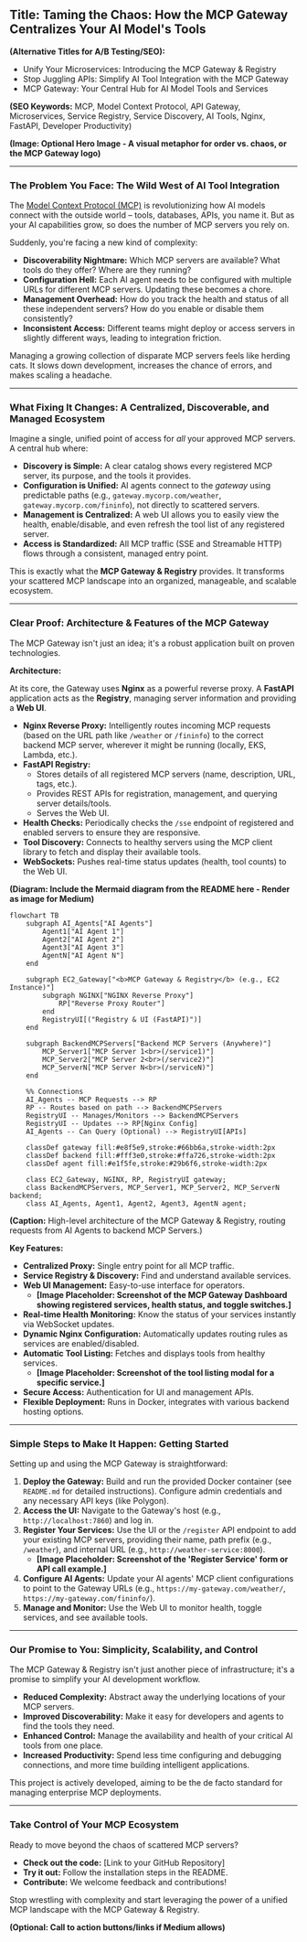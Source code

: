 ## **Title:** Taming the Chaos: How the MCP Gateway Centralizes Your AI Model's Tools

**(Alternative Titles for A/B Testing/SEO):**

*   Unify Your Microservices: Introducing the MCP Gateway & Registry
*   Stop Juggling APIs: Simplify AI Tool Integration with the MCP Gateway
*   MCP Gateway: Your Central Hub for AI Model Tools and Services

**(SEO Keywords:** MCP, Model Context Protocol, API Gateway, Microservices, Service Registry, Service Discovery, AI Tools, Nginx, FastAPI, Developer Productivity)

**(Image: Optional Hero Image - A visual metaphor for order vs. chaos, or the MCP Gateway logo)**

---

### The Problem You Face: The Wild West of AI Tool Integration

The [Model Context Protocol (MCP)](https://modelcontextprotocol.io/introduction) is revolutionizing how AI models connect with the outside world – tools, databases, APIs, you name it. But as your AI capabilities grow, so does the number of MCP servers you rely on.

Suddenly, you're facing a new kind of complexity:

*   **Discoverability Nightmare:** Which MCP servers are available? What tools do they offer? Where are they running?
*   **Configuration Hell:** Each AI agent needs to be configured with multiple URLs for different MCP servers. Updating these becomes a chore.
*   **Management Overhead:** How do you track the health and status of all these independent servers? How do you enable or disable them consistently?
*   **Inconsistent Access:** Different teams might deploy or access servers in slightly different ways, leading to integration friction.

Managing a growing collection of disparate MCP servers feels like herding cats. It slows down development, increases the chance of errors, and makes scaling a headache.

---

### What Fixing It Changes: A Centralized, Discoverable, and Managed Ecosystem

Imagine a single, unified point of access for *all* your approved MCP servers. A central hub where:

*   **Discovery is Simple:** A clear catalog shows every registered MCP server, its purpose, and the tools it provides.
*   **Configuration is Unified:** AI agents connect to the *gateway* using predictable paths (e.g., `gateway.mycorp.com/weather`, `gateway.mycorp.com/fininfo`), not directly to scattered servers.
*   **Management is Centralized:** A web UI allows you to easily view the health, enable/disable, and even refresh the tool list of any registered server.
*   **Access is Standardized:** All MCP traffic (SSE and Streamable HTTP) flows through a consistent, managed entry point.

This is exactly what the **MCP Gateway & Registry** provides. It transforms your scattered MCP landscape into an organized, manageable, and scalable ecosystem.

---

### Clear Proof: Architecture & Features of the MCP Gateway

The MCP Gateway isn't just an idea; it's a robust application built on proven technologies.

**Architecture:**

At its core, the Gateway uses **Nginx** as a powerful reverse proxy. A **FastAPI** application acts as the **Registry**, managing server information and providing a **Web UI**.

*   **Nginx Reverse Proxy:** Intelligently routes incoming MCP requests (based on the URL path like `/weather` or `/fininfo`) to the correct backend MCP server, wherever it might be running (locally, EKS, Lambda, etc.).
*   **FastAPI Registry:**
    *   Stores details of all registered MCP servers (name, description, URL, tags, etc.).
    *   Provides REST APIs for registration, management, and querying server details/tools.
    *   Serves the Web UI.
*   **Health Checks:** Periodically checks the `/sse` endpoint of registered and enabled servers to ensure they are responsive.
*   **Tool Discovery:** Connects to healthy servers using the MCP client library to fetch and display their available tools.
*   **WebSockets:** Pushes real-time status updates (health, tool counts) to the Web UI.

**(Diagram: Include the Mermaid diagram from the README here - Render as image for Medium)**

```mermaid
flowchart TB
    subgraph AI_Agents["AI Agents"]
        Agent1["AI Agent 1"]
        Agent2["AI Agent 2"]
        Agent3["AI Agent 3"]
        AgentN["AI Agent N"]
    end

    subgraph EC2_Gateway["<b>MCP Gateway & Registry</b> (e.g., EC2 Instance)"]
        subgraph NGINX["NGINX Reverse Proxy"]
            RP["Reverse Proxy Router"]
        end
        RegistryUI[("Registry & UI (FastAPI)")]
    end
    
    subgraph BackendMCPServers["Backend MCP Servers (Anywhere)"]
        MCP_Server1["MCP Server 1<br>(/service1)"]
        MCP_Server2["MCP Server 2<br>(/service2)"]
        MCP_ServerN["MCP Server N<br>(/serviceN)"]
    end
        
    %% Connections
    AI_Agents -- MCP Requests --> RP
    RP -- Routes based on path --> BackendMCPServers
    RegistryUI -- Manages/Monitors --> BackendMCPServers
    RegistryUI -- Updates --> RP[Nginx Config]
    AI_Agents -- Can Query (Optional) --> RegistryUI[APIs]

    classDef gateway fill:#e8f5e9,stroke:#66bb6a,stroke-width:2px
    classDef backend fill:#fff3e0,stroke:#ffa726,stroke-width:2px
    classDef agent fill:#e1f5fe,stroke:#29b6f6,stroke-width:2px

    class EC2_Gateway, NGINX, RP, RegistryUI gateway;
    class BackendMCPServers, MCP_Server1, MCP_Server2, MCP_ServerN backend;
    class AI_Agents, Agent1, Agent2, Agent3, AgentN agent;
```

**(Caption:** High-level architecture of the MCP Gateway & Registry, routing requests from AI Agents to backend MCP Servers.)

**Key Features:**

*   **Centralized Proxy:** Single entry point for all MCP traffic.
*   **Service Registry & Discovery:** Find and understand available services.
*   **Web UI Management:** Easy-to-use interface for operators.
    *   **[Image Placeholder: Screenshot of the MCP Gateway Dashboard showing registered services, health status, and toggle switches.]**
*   **Real-time Health Monitoring:** Know the status of your services instantly via WebSocket updates.
*   **Dynamic Nginx Configuration:** Automatically updates routing rules as services are enabled/disabled.
*   **Automatic Tool Listing:** Fetches and displays tools from healthy services.
    *   **[Image Placeholder: Screenshot of the tool listing modal for a specific service.]**
*   **Secure Access:** Authentication for UI and management APIs.
*   **Flexible Deployment:** Runs in Docker, integrates with various backend hosting options.

---

### Simple Steps to Make It Happen: Getting Started

Setting up and using the MCP Gateway is straightforward:

1.  **Deploy the Gateway:** Build and run the provided Docker container (see `README.md` for detailed instructions). Configure admin credentials and any necessary API keys (like Polygon).
2.  **Access the UI:** Navigate to the Gateway's host (e.g., `http://localhost:7860`) and log in.
3.  **Register Your Services:** Use the UI or the `/register` API endpoint to add your existing MCP servers, providing their name, path prefix (e.g., `/weather`), and internal URL (e.g., `http://weather-service:8000`).
    *   **[Image Placeholder: Screenshot of the 'Register Service' form or API call example.]**
4.  **Configure AI Agents:** Update your AI agents' MCP client configurations to point to the Gateway URLs (e.g., `https://my-gateway.com/weather/`, `https://my-gateway.com/fininfo/`).
5.  **Manage and Monitor:** Use the Web UI to monitor health, toggle services, and see available tools.

---

### Our Promise to You: Simplicity, Scalability, and Control

The MCP Gateway & Registry isn't just another piece of infrastructure; it's a promise to simplify your AI development workflow.

*   **Reduced Complexity:** Abstract away the underlying locations of your MCP servers.
*   **Improved Discoverability:** Make it easy for developers and agents to find the tools they need.
*   **Enhanced Control:** Manage the availability and health of your critical AI tools from one place.
*   **Increased Productivity:** Spend less time configuring and debugging connections, and more time building intelligent applications.

This project is actively developed, aiming to be the de facto standard for managing enterprise MCP deployments.

---

### Take Control of Your MCP Ecosystem

Ready to move beyond the chaos of scattered MCP servers?

*   **Check out the code:** [Link to your GitHub Repository]
*   **Try it out:** Follow the installation steps in the README.
*   **Contribute:** We welcome feedback and contributions!

Stop wrestling with complexity and start leveraging the power of a unified MCP landscape with the MCP Gateway & Registry.

**(Optional: Call to action buttons/links if Medium allows)** 